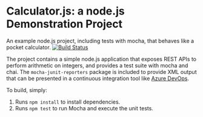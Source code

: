 Calculator.js: a node.js Demonstration Project
==============================================
An example node.js project, including tests with mocha, that behaves like
a pocket calculator.
[![Build Status](https://dev.azure.com/plandcourse1/Integrating%20External%20Source%20Control%20with%20Azure%20Pipelines/_apis/build/status/plandcourse1.calculator?branchName=master)](https://dev.azure.com/plandcourse1/Integrating%20External%20Source%20Control%20with%20Azure%20Pipelines/_build/latest?definitionId=11&branchName=master)

The project contains a simple node.js application that exposes REST APIs
to perform arithmetic on integers, and provides a test suite with mocha
and chai.  The `mocha-junit-reporters` package is included to provide XML
output that can be presented in a continuous integration tool like
[Azure DevOps](https://azure.com/devops).

To build, simply:

1. Runs `npm install` to install dependencies.
2. Runs `npm test` to run Mocha and execute the unit tests.

